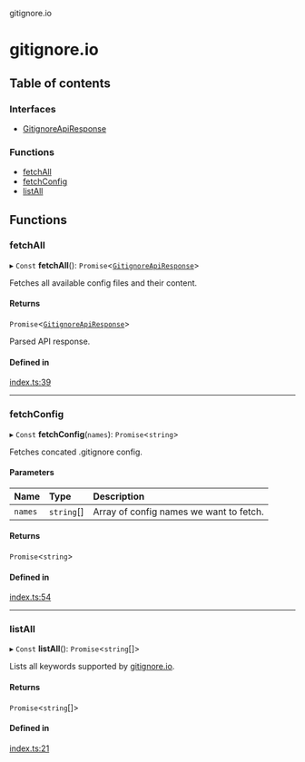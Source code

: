 gitignore.io

# gitignore.io

## Table of contents

### Interfaces

- [GitignoreApiResponse](interfaces/GitignoreApiResponse.md)

### Functions

- [fetchAll](README.md#fetchall)
- [fetchConfig](README.md#fetchconfig)
- [listAll](README.md#listall)

## Functions

### fetchAll

▸ `Const` **fetchAll**(): `Promise`<[`GitignoreApiResponse`](interfaces/GitignoreApiResponse.md)\>

Fetches all available config files and their content.

#### Returns

`Promise`<[`GitignoreApiResponse`](interfaces/GitignoreApiResponse.md)\>

Parsed API response.

#### Defined in

[index.ts:39](https://github.com/stefanjarina/gitignore.io/blob/5763091/src/index.ts#L39)

___

### fetchConfig

▸ `Const` **fetchConfig**(`names`): `Promise`<`string`\>

Fetches concated .gitignore config.

#### Parameters

| Name | Type | Description |
| :------ | :------ | :------ |
| `names` | `string`[] | Array of config names we want to fetch. |

#### Returns

`Promise`<`string`\>

#### Defined in

[index.ts:54](https://github.com/stefanjarina/gitignore.io/blob/5763091/src/index.ts#L54)

___

### listAll

▸ `Const` **listAll**(): `Promise`<`string`[]\>

Lists all keywords supported by [gitignore.io](https://gitignore.io).

#### Returns

`Promise`<`string`[]\>

#### Defined in

[index.ts:21](https://github.com/stefanjarina/gitignore.io/blob/5763091/src/index.ts#L21)
